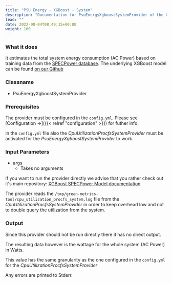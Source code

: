 ```yaml
---
title: "PSU Energy - XGBoost - System"
description: "Documentation for PsuEnergyXgboostSystemProvider of the Green Metrics Tool"
lead: ""
date: 2022-08-04T08:49:15+00:00
weight: 160
---
```


### What it does
It estimates the total system energy consumption (AC Power) based on training
data from the [SPECPower database](https://www.spec.org/power_ssj2008).
The underlying XGBoost model can be found [on our Github](https://github.com/green-coding-berlin/spec-power-model)

### Classname
- PsuEnergyXgboostSystemProvider

### Prerequisites

The provider must be configured in the `config.yml`. Please see [Configuration →]({{< relref "configuration" >}})
for futher info.

In the `config.yml` file also the *CpuUtilizationProcfsSystemProvider* must be activated
 for the *PsuEnergyXgboostSystemProvider* to work.

### Input Parameters

- args
    - Takes no arguments

If you want to run the provider directly we advise that you rather check
out it's main repository: [XGBoost SPECPower Model documentation](https://github.com/green-coding-berlin/spec-power-model)

The provider reads the `/tmp/green-metrics-tool/cpu_utilization_procfs_system.log` file
from the *CpuUtilizationProcfsSystemProvider* in order to keep overhead low and 
not to double query the utilization from the system.

### Output

Since this provider should not be run directly there it has no direct output.

The resulting data however is the wattage for the whole system (AC Power) in Watts.

This value has the same granularity as the one configured in the `config.yml` for the
*CpuUtilizationProcfsSystemProvider*

Any errors are printed to Stderr.

